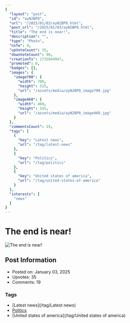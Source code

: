 ```yaml
---
{
  "layout": "post",
  "id": "ayN2BP8",
  "url": "/2025/01/03/ayN2BP8.html",
  "post_url": "/2025/01/03/ayN2BP8.html",
  "title": "The end is near!",
  "description": "",
  "type": "Photo",
  "nsfw": 0,
  "upVoteCount": 35,
  "downVoteCount": 90,
  "creationTs": 1735849947,
  "promoted": 0,
  "badges": [],
  "images": {
    "image700": {
      "width": 700,
      "height": 525,
      "url": "/assets/media/ayN2BP8_image700.jpg"
    },
    "image460": {
      "width": 460,
      "height": 345,
      "url": "/assets/media/ayN2BP8_image460.jpg"
    }
  },
  "commentsCount": 19,
  "tags": [
    {
      "key": "Latest news",
      "url": "/tag/latest-news"
    },
    {
      "key": "Politics",
      "url": "/tag/politics"
    },
    {
      "key": "United states of america",
      "url": "/tag/united-states-of-america"
    }
  ],
  "interests": [
    "news"
  ]
}
---
```


# The end is near!

![The end is near!](/assets/media/ayN2BP8_image700.jpg)

## Post Information

- Posted on: January 03, 2025
- Upvotes: 35
- Comments: 19

### Tags

- [Latest news](/tag/Latest news)
- [Politics](/tag/Politics)
- [United states of america](/tag/United states of america)
